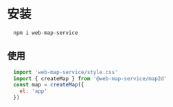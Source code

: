 # 安装

```js
  npm i web-map-service
```

## 使用

```js
  import 'web-map-service/style.css'
  import { createMap } from '@web-map-service/map2d'
  const map = createMap({
    el: 'app'
  })
```